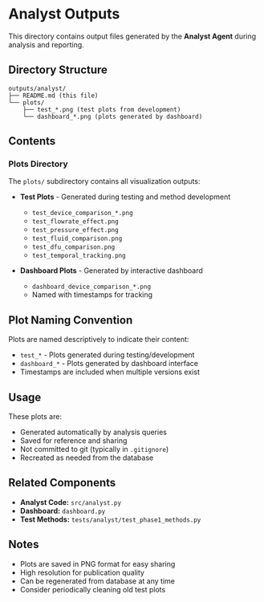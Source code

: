 # Analyst Outputs

This directory contains output files generated by the **Analyst Agent** during analysis and reporting.

## Directory Structure

```
outputs/analyst/
├── README.md (this file)
└── plots/
    ├── test_*.png (test plots from development)
    └── dashboard_*.png (plots generated by dashboard)
```

## Contents

### Plots Directory

The `plots/` subdirectory contains all visualization outputs:

- **Test Plots** - Generated during testing and method development
  - `test_device_comparison_*.png`
  - `test_flowrate_effect.png`
  - `test_pressure_effect.png`
  - `test_fluid_comparison.png`
  - `test_dfu_comparison.png`
  - `test_temporal_tracking.png`

- **Dashboard Plots** - Generated by interactive dashboard
  - `dashboard_device_comparison_*.png`
  - Named with timestamps for tracking

## Plot Naming Convention

Plots are named descriptively to indicate their content:
- `test_*` - Plots generated during testing/development
- `dashboard_*` - Plots generated by dashboard interface
- Timestamps are included when multiple versions exist

## Usage

These plots are:
- Generated automatically by analysis queries
- Saved for reference and sharing
- Not committed to git (typically in `.gitignore`)
- Recreated as needed from the database

## Related Components

- **Analyst Code:** `src/analyst.py`
- **Dashboard:** `dashboard.py`
- **Test Methods:** `tests/analyst/test_phase1_methods.py`

## Notes

- Plots are saved in PNG format for easy sharing
- High resolution for publication quality
- Can be regenerated from database at any time
- Consider periodically cleaning old test plots
